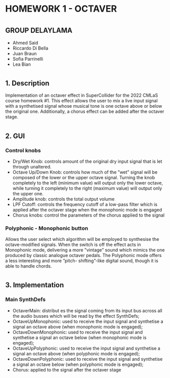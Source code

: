 # HOMEWORK 1 - OCTAVER
# 
## GROUP DELAYLAMA
* Ahmed Said
* Riccardo Di Bella
* Juan Braun 
* Sofia Parrinelli
* Lea Bian
# 
# 

## 1. Description
Implementation of an octaver effect in SuperCollider for the 2022 CMLaS course homework #1. This effect allows the user to mix a live input signal with a synthetised signal whose musical tone is one octave above or below the original one. Additionally, a chorus effect can be added after the octaver stage.

#
#
## 2. GUI
### Control knobs
*  Dry/Wet Knob: controls amount of the original dry input signal that is let through unaltered.
*  Octave Up/Down Knob: controls how much of the ”wet” signal will be composed of the lower or the upper octave signal. Turning the knob completely to the left (minimum value) will output only the lower octave, while turning it completely to the right (maximum value) will output only the upper one. 
*   Amplitude knob: controls the total output volume
*   LPF Cutoff: controls the frequency cutoff of a low-pass filter which is applied after the octaver stage when the monophonic mode is engaged
*   Chorus knobs: control the parameters of the chorus applied to the signal
### Polyphonic - Monophonic button
Allows the user select which algorithm will be employed to synthesise the octave-modified signals. When the switch is off the effect acts in Monophonic mode, delivering a more ”vintage” sound which mimics the one produced by classic analogue octaver pedals. The Polyphonic mode offers a less interesting and more ”pitch- shifting”-like digital sound, though it is able to handle chords.
#
#
## 3. Implementation
### Main SynthDefs
* OctaverMain: distribut
es the signal coming from its input bus across all the audio busses which will be read by the effect SynthDefs;
* OctaveUpMonophonic:  used to receive the input signal and synthetise a signal an octave above (when monophonic mode is engaged);
* OctaveDownMonophonic: used to receive the input signal and synthetise a signal an octave below (when monophonic mode is engaged);
* OctaveUpPolyphonic: used to receive the input signal and synthetise a signal an octave above (when polyphonic mode is engaged);
* OctaveDownPolyphonic: used to receive the input signal and synthetise a signal an octave below (when polyphonic mode is engaged);
* Chorus:   applied  to  the  signal  after  the  octaver  stage
#
#
